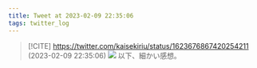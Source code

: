 ```yaml
---
title: Tweet at 2023-02-09 22:35:06
tags: twitter_log
---
```


> [!CITE] https://twitter.com/kaisekiriu/status/1623676867420254211 (2023-02-09 22:35:06)
> ![](https://twitter.com/kaisekiriu/status/1623676867420254211)
> 以下、細かい感想。
